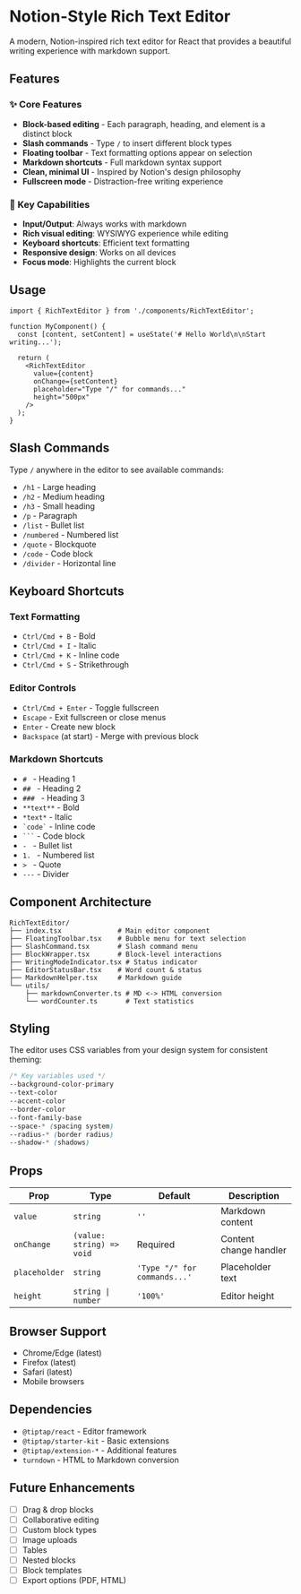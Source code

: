 # Notion-Style Rich Text Editor

A modern, Notion-inspired rich text editor for React that provides a beautiful writing experience with markdown support.

## Features

### ✨ Core Features
- **Block-based editing** - Each paragraph, heading, and element is a distinct block
- **Slash commands** - Type `/` to insert different block types
- **Floating toolbar** - Text formatting options appear on selection
- **Markdown shortcuts** - Full markdown syntax support
- **Clean, minimal UI** - Inspired by Notion's design philosophy
- **Fullscreen mode** - Distraction-free writing experience

### 🎯 Key Capabilities
- **Input/Output**: Always works with markdown
- **Rich visual editing**: WYSIWYG experience while editing
- **Keyboard shortcuts**: Efficient text formatting
- **Responsive design**: Works on all devices
- **Focus mode**: Highlights the current block

## Usage

```tsx
import { RichTextEditor } from './components/RichTextEditor';

function MyComponent() {
  const [content, setContent] = useState('# Hello World\n\nStart writing...');

  return (
    <RichTextEditor
      value={content}
      onChange={setContent}
      placeholder="Type "/" for commands..."
      height="500px"
    />
  );
}
```

## Slash Commands

Type `/` anywhere in the editor to see available commands:

- `/h1` - Large heading
- `/h2` - Medium heading  
- `/h3` - Small heading
- `/p` - Paragraph
- `/list` - Bullet list
- `/numbered` - Numbered list
- `/quote` - Blockquote
- `/code` - Code block
- `/divider` - Horizontal line

## Keyboard Shortcuts

### Text Formatting
- `Ctrl/Cmd + B` - Bold
- `Ctrl/Cmd + I` - Italic
- `Ctrl/Cmd + K` - Inline code
- `Ctrl/Cmd + S` - Strikethrough

### Editor Controls
- `Ctrl/Cmd + Enter` - Toggle fullscreen
- `Escape` - Exit fullscreen or close menus
- `Enter` - Create new block
- `Backspace` (at start) - Merge with previous block

### Markdown Shortcuts
- `# ` - Heading 1
- `## ` - Heading 2
- `### ` - Heading 3
- `**text**` - Bold
- `*text*` - Italic
- `` `code` `` - Inline code
- ` ``` ` - Code block
- `- ` - Bullet list
- `1. ` - Numbered list
- `> ` - Quote
- `---` - Divider

## Component Architecture

```
RichTextEditor/
├── index.tsx              # Main editor component
├── FloatingToolbar.tsx    # Bubble menu for text selection
├── SlashCommand.tsx       # Slash command menu
├── BlockWrapper.tsx       # Block-level interactions
├── WritingModeIndicator.tsx # Status indicator
├── EditorStatusBar.tsx    # Word count & status
├── MarkdownHelper.tsx     # Markdown guide
└── utils/
    ├── markdownConverter.ts # MD <-> HTML conversion
    └── wordCounter.ts       # Text statistics
```

## Styling

The editor uses CSS variables from your design system for consistent theming:

```css
/* Key variables used */
--background-color-primary
--text-color
--accent-color
--border-color
--font-family-base
--space-* (spacing system)
--radius-* (border radius)
--shadow-* (shadows)
```

## Props

| Prop | Type | Default | Description |
|------|------|---------|-------------|
| `value` | `string` | `''` | Markdown content |
| `onChange` | `(value: string) => void` | Required | Content change handler |
| `placeholder` | `string` | `'Type "/" for commands...'` | Placeholder text |
| `height` | `string \| number` | `'100%'` | Editor height |

## Browser Support

- Chrome/Edge (latest)
- Firefox (latest)
- Safari (latest)
- Mobile browsers

## Dependencies

- `@tiptap/react` - Editor framework
- `@tiptap/starter-kit` - Basic extensions
- `@tiptap/extension-*` - Additional features
- `turndown` - HTML to Markdown conversion

## Future Enhancements

- [ ] Drag & drop blocks
- [ ] Collaborative editing
- [ ] Custom block types
- [ ] Image uploads
- [ ] Tables
- [ ] Nested blocks
- [ ] Block templates
- [ ] Export options (PDF, HTML) 